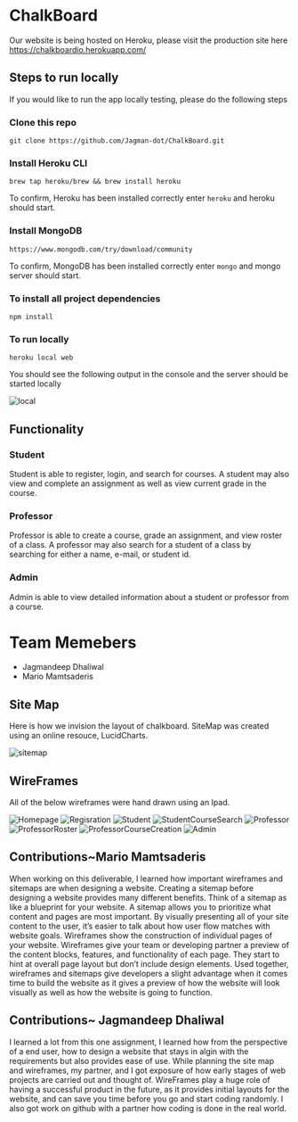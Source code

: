 # ChalkBoard

Our website is being hosted on Heroku, please visit the production site here
https://chalkboardio.herokuapp.com/

## Steps to run locally

If you would like to run the app locally testing, please do the following steps

### Clone this repo
`git clone https://github.com/Jagman-dot/ChalkBoard.git`

### Install Heroku CLI
`brew tap heroku/brew && brew install heroku`

To confirm, Heroku has been installed correctly enter `heroku` and heroku should start.

### Install MongoDB
`https://www.mongodb.com/try/download/community`

To confirm, MongoDB has been installed correctly enter `mongo` and mongo server should start.

### To install all project dependencies

`npm install`

### To run locally

`heroku local web`

You should see the following output in the console and the server should be started locally

![local](Images/local%20web.png)

## Functionality

### Student

Student is able to register, login, and search for courses. A student may also view and complete an assignment as well as view current grade in the course.

### Professor

Professor is able to create a course, grade an assignment, and view roster of a class. A professor may also search for a student of a class by searching for either a name, e-mail, or student id.

### Admin

Admin is able to view detailed information about a student or professor from a course.

# Team Memebers
* Jagmandeep Dhaliwal
* Mario Mamtsaderis

## Site Map

Here is how we invision the layout of chalkboard. SiteMap was created using an online resouce, LucidCharts.

![sitemap](Images/site_map.png)


## WireFrames

All of the below wireframes were hand drawn using an Ipad.

![Homepage](Images/Home_Page.jpeg)
![Regisration](Images/Resgration.jpeg)
![Student](Images/Student_Page.jpeg)
![StudentCourseSearch](Images/Student_Course_search.jpg)
![Professor](Images/Professor_page.jpeg)
![ProfessorRoster](Images/Professor_Roster.jpg)
![ProfessorCourseCreation](Images/ProfessorCourseCreation.jpg)
![Admin](Images/Admin_Page.jpeg)



## Contributions~Mario Mamtsaderis

When working on this deliverable, I learned how important wireframes and sitemaps are when designing a website. Creating a sitemap before designing a website provides many different benefits. Think of a sitemap as like a blueprint for your website. A sitemap allows you to prioritize what content and pages are most important. By visually presenting all of your site content to the user, it’s easier to talk about how user flow matches with website goals. Wireframes show the construction of individual pages of your website. Wireframes give your team or developing partner a preview of the content blocks, features, and functionality of each page. They start to hint at overall page layout but don’t include design elements. Used together, wireframes and sitemaps give developers a slight advantage when it comes time to build the website as it gives a preview of how the website will look visually as well as how the website is going to function.

## Contributions~ Jagmandeep Dhaliwal

I learned a lot from this one assignment, I learned how from the perspective of a end user, how to design a website that stays in algin with the requirements but also provides ease of use. While planning the site map and wireframes, my partner, and I got exposure of how early stages of web projects are carried out and thought of. WireFrames play a huge role of having a successful product in the future, as it provides initial layouts for the website, and can save you time before you go and start coding randomly. I also got work on github with a partner how coding is done in the real world.
